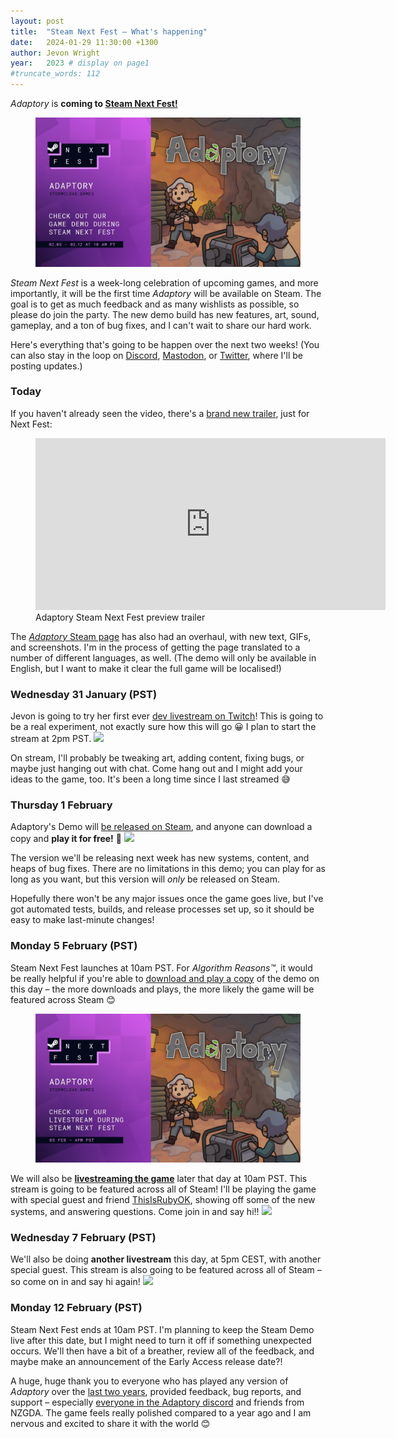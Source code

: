 ```yaml
---
layout: post
title:  "Steam Next Fest – What's happening"
date:   2024-01-29 11:30:00 +1300
author: Jevon Wright
year:   2023 # display on page1
#truncate_words: 112
---
```


_Adaptory_ is **coming to [Steam Next Fest!](https://store.steampowered.com/sale/nextfest)**

<figure class="image">
  <a href="https://store.steampowered.com/app/2201620/Adaptory/"><img src="/assets/screenshots/2024-01-29-steam-next-fest.jpg"></a>
</figure>

_Steam Next Fest_ is a week-long celebration of upcoming games, and more importantly,
it will be the first time _Adaptory_ will be available on Steam.
The goal is to get as much feedback and as many wishlists as possible, so please do join the party.
The new demo build has new features, art, sound, gameplay, and a ton of bug fixes, and I can't wait
to share our hard work.

Here's everything that's going to be happen over the next two weeks! (You can also stay in the loop on
[Discord](/discord),
[Mastodon](https://mastodon.gamedev.place/@stormcloak),
or [Twitter](https://twitter.com/StormcloakGames), where I'll be posting updates.)

### Today

If you haven't already seen the video, there's a [brand new trailer](https://www.youtube.com/watch?v=zie51sT-bMI),
just for Next Fest:

<figure class="video">
  <iframe width="560" height="275" src="https://www.youtube.com/embed/zie51sT-bMI" title="YouTube video player" frameborder="0" allow="accelerometer; autoplay; clipboard-write; encrypted-media; gyroscope; picture-in-picture" allowfullscreen></iframe>
  <figcaption>Adaptory Steam Next Fest preview trailer</figcaption>
</figure>

The [_Adaptory_ Steam page](https://store.steampowered.com/app/2201620/Adaptory/) has also
had an overhaul, with new text, GIFs, and screenshots. I'm in the process of getting
the page translated to a number of different languages, as well. (The demo will only be available in
English, but I want to make it clear the full game will be localised!)

### <relative-time datetime="2024-01-31T14:00:00-08:00" format="datetime" prefix="" month="long" weekday="long">Wednesday 31 January (PST)</relative-time>

Jevon is going to try her first ever [dev livestream on Twitch](https://www.twitch.tv/soundasleep)!
This is going to be a real experiment, not exactly sure how this will go 😀
I plan to start the stream at <relative-time datetime="2024-01-31T14:00:00-08:00" format="datetime" hour="numeric" prefix="" day="" month="" weekday="" timeZoneName="long">2pm PST</relative-time>. <a class="calendar" target="_blank" href="https://calendar.google.com/calendar/event?action=TEMPLATE&amp;tmeid=Mmc3cGhlNDQyOW9qcTg4MWhwbmQ2OGNrdWggamV2b25Ac3Rvcm1jbG9hay5nYW1lcw&amp;tmsrc=jevon%40stormcloak.games"><img border="0" src="https://www.google.com/calendar/images/ext/gc_button1_en-GB.gif"></a>

On stream, I'll probably be tweaking art, adding content, fixing bugs, or maybe just hanging out with chat.
Come hang out and I might add your ideas to the game, too.
It's been a long time since I last streamed 😅

### <relative-time datetime="2024-02-01T16:00:00-08:00" format="datetime" prefix="" month="long" weekday="long">Thursday 1 February</relative-time>

Adaptory's Demo will [be released on Steam](https://store.steampowered.com/app/2786010/),
and anyone can download a copy and **play it for free!** 🥳 <a class="calendar" target="_blank" href="https://calendar.google.com/calendar/event?action=TEMPLATE&amp;tmeid=NWw2aGZwbGFtMnJzM2RiN252ODA2ZmlkMzkgamV2b25Ac3Rvcm1jbG9hay5nYW1lcw&amp;tmsrc=jevon%40stormcloak.games"><img border="0" src="https://www.google.com/calendar/images/ext/gc_button1_en-GB.gif"></a>

The version we'll be releasing next week has new systems, content, and heaps of bug fixes.
There are no limitations in this demo; you can play for as long as you want,
but this version will _only_ be released on Steam.

Hopefully there won't be any major issues once the game goes live,
but I've got automated tests, builds, and release processes set up,
so it should be easy to make last-minute changes!

### <relative-time datetime="2024-02-05T10:00:00-08:00" format="datetime" prefix="" month="long" weekday="long">Monday 5 February (PST)</relative-time>

Steam Next Fest launches at <relative-time datetime="2024-02-05T10:00:00-08:00" format="datetime" hour="numeric" prefix="" day="" month="" weekday="" timeZoneName="long">10am PST</relative-time>.
For _Algorithm Reasons&trade;_, it would be really helpful if you're able
to [download and play a copy](https://store.steampowered.com/app/2201620/Adaptory/)
of the demo on this day – the more downloads and plays,
the more likely the game will be featured across Steam 😊

<figure class="image">
  <a href="https://store.steampowered.com/news/app/2201620/view/3978435073801534645?l=english"><img src="/assets/screenshots/2024-01-29-livestream1.jpg"></a>
</figure>

We will also be **[livestreaming the game](https://store.steampowered.com/news/app/2201620/view/3978435073801534645)** later that day at <relative-time datetime="2024-02-05T14:00:00-08:00" format="datetime" hour="numeric" prefix="" day="" month="" weekday="" timeZoneName="long">10am PST</relative-time>.
This stream is going to be featured across all of Steam! I'll be playing the game
with special guest and friend [ThisIsRubyOK](https://www.twitch.tv/thisisrubyok),
showing off some of the new systems, and answering questions. Come join in and say hi!!
<a class="calendar" target="_blank" href="https://calendar.google.com/calendar/event?action=TEMPLATE&amp;tmeid=MXJxYWdsZDd2NjNiZWYwdWxkaTBjYWY3cjIgamV2b25Ac3Rvcm1jbG9hay5nYW1lcw&amp;tmsrc=jevon%40stormcloak.games"><img src="https://www.google.com/calendar/images/ext/gc_button1_en-GB.gif"></a>

<div style="clear:both;"></div>

### <relative-time datetime="2024-02-07T08:00:00-08:00" format="datetime" prefix="" month="long" weekday="long">Wednesday 7 February (PST)</relative-time>

We'll also be doing **another livestream** this day, at <relative-time datetime="2024-02-07T08:00:00-08:00" format="datetime" hour="numeric" prefix="" day="" month="" weekday="" timeZoneName="long">5pm CEST</relative-time>, with another special guest. This stream is also going to be featured across all of Steam – so come on in and say hi again!
<a class="calendar" target="_blank" href="https://calendar.google.com/calendar/event?action=TEMPLATE&amp;tmeid=M2FtYTZyazFlNTdibW1lNGFkZmRibmdxMDQgamV2b25Ac3Rvcm1jbG9hay5nYW1lcw&amp;tmsrc=jevon%40stormcloak.games"><img src="https://www.google.com/calendar/images/ext/gc_button1_en-GB.gif"></a>

### <relative-time datetime="2024-02-12T10:00:00-08:00" format="datetime" prefix="" month="long" weekday="long">Monday 12 February (PST)</relative-time>

Steam Next Fest ends at <relative-time datetime="2024-02-12T10:00:00-08:00" format="datetime" hour="numeric" prefix="" day="" month="" weekday="" timeZoneName="long">10am PST</relative-time>. I'm planning to keep the Steam Demo live after this date,
but I might need to turn it off if something unexpected occurs. We'll then have a bit of a breather, review all of the feedback,
and maybe make an announcement of the Early Access release date?!

A huge, huge thank you to everyone who has played any version of _Adaptory_
over the [last two years](/2022/04/30/first-playable-release),
provided feedback, bug reports, and support – especially
[everyone in the Adaptory discord](/discord) and friends from NZGDA.
The game feels really polished compared to a year ago and I am
nervous and excited to share it with the world 😊
